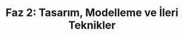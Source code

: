 ---
title: "Faz 2: Tasarım, Modelleme ve İleri Teknikler"
description: "Baskı almanın ötesine geçin. Kendi 3D modellerinizi yapmayı öğrenin, destek yapılarını ustalıkla kullanın ve ileri seviye baskı teknikleriyle fark yaratın."
---